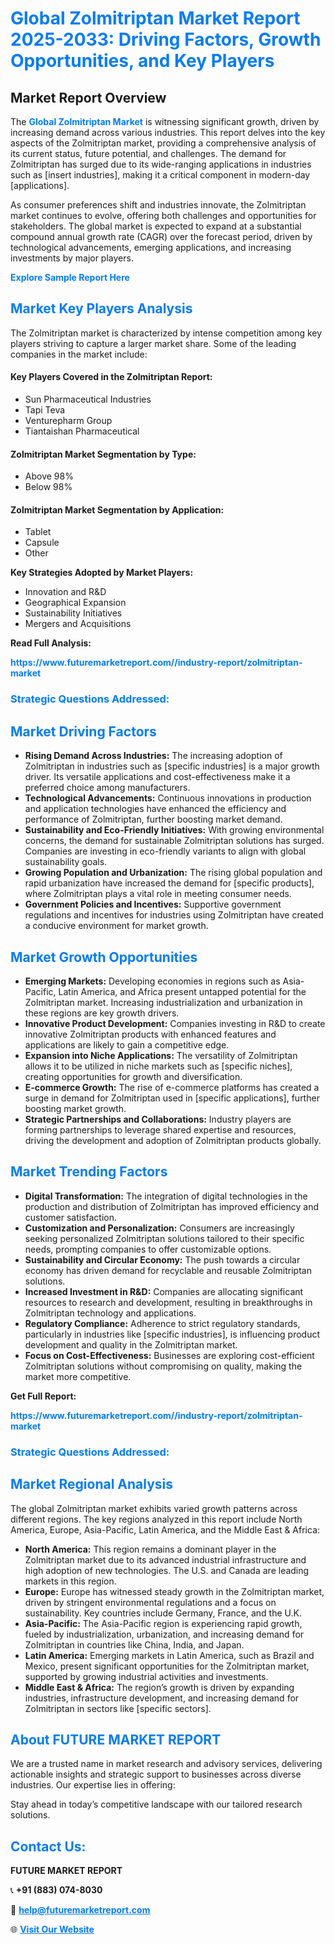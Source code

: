 <h1 style="color: #007BFF;">Global Zolmitriptan Market Report 2025-2033: Driving Factors, Growth Opportunities, and Key Players</h1>

<section id="overview">
<h2>Market Report Overview</h2>
<p>The <a href="https://www.futuremarketreport.com//industry-report/zolmitriptan-market" style="color: #007BFF; text-decoration: none;"><strong>Global Zolmitriptan Market</strong></a> is witnessing significant growth, driven by increasing demand across various industries. This report delves into the key aspects of the Zolmitriptan market, providing a comprehensive analysis of its current status, future potential, and challenges. The demand for Zolmitriptan has surged due to its wide-ranging applications in industries such as [insert industries], making it a critical component in modern-day [applications].</p>
<p>As consumer preferences shift and industries innovate, the Zolmitriptan market continues to evolve, offering both challenges and opportunities for stakeholders. The global market is expected to expand at a substantial compound annual growth rate (CAGR) over the forecast period, driven by technological advancements, emerging applications, and increasing investments by major players.</p>
</section>

<section id="overview">
<p><a href="https://www.futuremarketreport.com//request-sample/reportId=47237" style="color: #007BFF; text-decoration: none;"><strong>Explore Sample Report Here</strong></a></p>
</section>

<section id="key-players">
<h2 style="color: #007BFF;">Market Key Players Analysis</h2>
<p>The Zolmitriptan market is characterized by intense competition among key players striving to capture a larger market share. Some of the leading companies in the market include:</p>
<h4>Key Players Covered in the Zolmitriptan Report:</h4>
<ul><li>Sun Pharmaceutical Industries</li><li>Tapi Teva</li><li>Venturepharm Group</li><li>Tiantaishan Pharmaceutical</li></ul>
<h4>Zolmitriptan Market Segmentation by Type:</h4>
<ul><li>Above 98%</li><li>Below 98%</li></ul>

<h4>Zolmitriptan Market Segmentation by Application:</h4>
<ul><li>Tablet</li><li>Capsule</li><li>Other</li></ul>
<p><strong>Key Strategies Adopted by Market Players:</strong></p>
<ul>
<li>Innovation and R&D</li>
<li>Geographical Expansion</li>
<li>Sustainability Initiatives</li>
<li>Mergers and Acquisitions</li>
</ul>
</section>

<section>
<p><strong>Read Full Analysis: </strong></p><a href="https://www.futuremarketreport.com//industry-report/zolmitriptan-market" style="color: #007BFF; text-decoration: none;"><strong>https://www.futuremarketreport.com//industry-report/zolmitriptan-market</strong></a>
<h3 style="color: #007BFF;">Strategic Questions Addressed:</h3>
</section>

<section id="driving-factors">
<h2 style="color: #007BFF;">Market Driving Factors</h2>
<ul>
<li><strong>Rising Demand Across Industries:</strong> The increasing adoption of Zolmitriptan in industries such as [specific industries] is a major growth driver. Its versatile applications and cost-effectiveness make it a preferred choice among manufacturers.</li>
<li><strong>Technological Advancements:</strong> Continuous innovations in production and application technologies have enhanced the efficiency and performance of Zolmitriptan, further boosting market demand.</li>
<li><strong>Sustainability and Eco-Friendly Initiatives:</strong> With growing environmental concerns, the demand for sustainable Zolmitriptan solutions has surged. Companies are investing in eco-friendly variants to align with global sustainability goals.</li>
<li><strong>Growing Population and Urbanization:</strong> The rising global population and rapid urbanization have increased the demand for [specific products], where Zolmitriptan plays a vital role in meeting consumer needs.</li>
<li><strong>Government Policies and Incentives:</strong> Supportive government regulations and incentives for industries using Zolmitriptan have created a conducive environment for market growth.</li>
</ul>
</section>

<section id="growth-opportunities">
<h2 style="color: #007BFF;">Market Growth Opportunities</h2>
<ul>
<li><strong>Emerging Markets:</strong> Developing economies in regions such as Asia-Pacific, Latin America, and Africa present untapped potential for the Zolmitriptan market. Increasing industrialization and urbanization in these regions are key growth drivers.</li>
<li><strong>Innovative Product Development:</strong> Companies investing in R&D to create innovative Zolmitriptan products with enhanced features and applications are likely to gain a competitive edge.</li>
<li><strong>Expansion into Niche Applications:</strong> The versatility of Zolmitriptan allows it to be utilized in niche markets such as [specific niches], creating opportunities for growth and diversification.</li>
<li><strong>E-commerce Growth:</strong> The rise of e-commerce platforms has created a surge in demand for Zolmitriptan used in [specific applications], further boosting market growth.</li>
<li><strong>Strategic Partnerships and Collaborations:</strong> Industry players are forming partnerships to leverage shared expertise and resources, driving the development and adoption of Zolmitriptan products globally.</li>
</ul>
</section>

<section id="trending-factors">
<h2 style="color: #007BFF;">Market Trending Factors</h2>
<ul>
<li><strong>Digital Transformation:</strong> The integration of digital technologies in the production and distribution of Zolmitriptan has improved efficiency and customer satisfaction.</li>
<li><strong>Customization and Personalization:</strong> Consumers are increasingly seeking personalized Zolmitriptan solutions tailored to their specific needs, prompting companies to offer customizable options.</li>
<li><strong>Sustainability and Circular Economy:</strong> The push towards a circular economy has driven demand for recyclable and reusable Zolmitriptan solutions.</li>
<li><strong>Increased Investment in R&D:</strong> Companies are allocating significant resources to research and development, resulting in breakthroughs in Zolmitriptan technology and applications.</li>
<li><strong>Regulatory Compliance:</strong> Adherence to strict regulatory standards, particularly in industries like [specific industries], is influencing product development and quality in the Zolmitriptan market.</li>
<li><strong>Focus on Cost-Effectiveness:</strong> Businesses are exploring cost-efficient Zolmitriptan solutions without compromising on quality, making the market more competitive.</li>
</ul>
</section>

<section>
<p><strong>Get Full Report: </strong></p><a href="https://www.futuremarketreport.com//industry-report/zolmitriptan-market" style="color: #007BFF; text-decoration: none;"><strong>https://www.futuremarketreport.com//industry-report/zolmitriptan-market</strong></a>
<h3 style="color: #007BFF;">Strategic Questions Addressed:</h3>
</section>


<section id="regional-analysis">
<h2 style="color: #007BFF;">Market Regional Analysis</h2>
<p>The global Zolmitriptan market exhibits varied growth patterns across different regions. The key regions analyzed in this report include North America, Europe, Asia-Pacific, Latin America, and the Middle East & Africa:</p>
<ul>
<li><strong>North America:</strong> This region remains a dominant player in the Zolmitriptan market due to its advanced industrial infrastructure and high adoption of new technologies. The U.S. and Canada are leading markets in this region.</li>
<li><strong>Europe:</strong> Europe has witnessed steady growth in the Zolmitriptan market, driven by stringent environmental regulations and a focus on sustainability. Key countries include Germany, France, and the U.K.</li>
<li><strong>Asia-Pacific:</strong> The Asia-Pacific region is experiencing rapid growth, fueled by industrialization, urbanization, and increasing demand for Zolmitriptan in countries like China, India, and Japan.</li>
<li><strong>Latin America:</strong> Emerging markets in Latin America, such as Brazil and Mexico, present significant opportunities for the Zolmitriptan market, supported by growing industrial activities and investments.</li>
<li><strong>Middle East & Africa:</strong> The region’s growth is driven by expanding industries, infrastructure development, and increasing demand for Zolmitriptan in sectors like [specific sectors].</li>
</ul>
</section>

<footer>
<h2 style="color: #007BFF;">About FUTURE MARKET REPORT</h2>
<p>We are a trusted name in market research and advisory services, delivering actionable insights and strategic support to businesses across diverse industries. Our expertise lies in offering:</p>

<p>Stay ahead in today’s competitive landscape with our tailored research solutions.</p>

<h2 style="color: #007BFF;">Contact Us:</h2>
<p><strong>FUTURE MARKET REPORT</strong></p>
<p>📞 <strong>+91 (883) 074-8030</strong></p>
<p>📧 <strong><a href="mailto:help@futuremarketreport.com" style="color: #007BFF;">help@futuremarketreport.com</a></strong></p>
<p>🌐 <strong><a href="https://www.futuremarketreport.com/" style="color: #007BFF;">Visit Our Website</a></strong></p>
</footer>